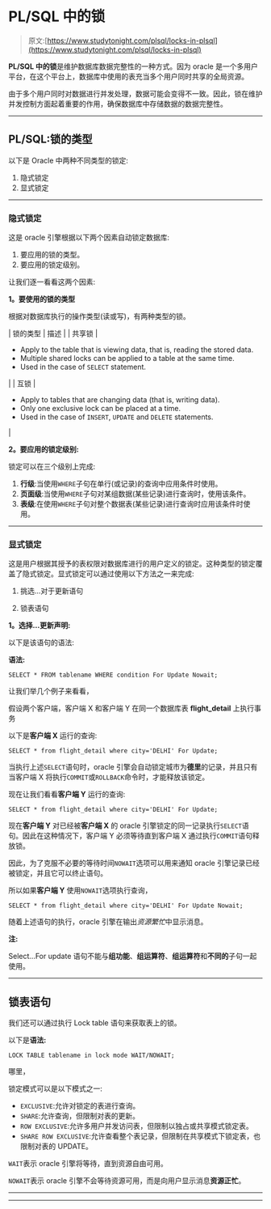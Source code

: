 # PL/SQL 中的锁

> 原文:[https://www.studytonight.com/plsql/locks-in-plsql](https://www.studytonight.com/plsql/locks-in-plsql)

**PL/SQL 中的锁**是维护数据库数据完整性的一种方式。因为 oracle 是一个多用户平台，在这个平台上，数据库中使用的表充当多个用户同时共享的全局资源。

由于多个用户同时对数据进行并发处理，数据可能会变得不一致。因此，锁在维护并发控制方面起着重要的作用，确保数据库中存储数据的数据完整性。

* * *

## PL/SQL:锁的类型

以下是 Oracle 中两种不同类型的锁定:

1.  隐式锁定
2.  显式锁定

* * *

### 隐式锁定

这是 oracle 引擎根据以下两个因素自动锁定数据库:

1.  要应用的锁的类型。
2.  要应用的锁定级别。

让我们逐一看看这两个因素:

**1。要使用的锁的类型**

根据对数据库执行的操作类型(读或写)，有两种类型的锁。

| 锁的类型 | 描述 |
| 共享锁 | 

*   Apply to the table that is viewing data, that is, reading the stored data.
*   Multiple shared locks can be applied to a table at the same time.
*   Used in the case of `SELECT` statement.

 |
| 互锁 | 

*   Apply to tables that are changing data (that is, writing data).
*   Only one exclusive lock can be placed at a time.
*   Used in the case of `INSERT`, `UPDATE` and `DELETE` statements.

 |

**2。要应用的锁定级别:**

锁定可以在三个级别上完成:

1.  **行级**:当使用`WHERE`子句在单行(或记录)的查询中应用条件时使用。
2.  **页面级**:当使用`WHERE`子句对某组数据(某些记录)进行查询时，使用该条件。
3.  **表级**:在使用`WHERE`子句对整个数据表(某些记录)进行查询时应用该条件时使用。

* * *

### 显式锁定

这是用户根据其授予的表权限对数据库进行的用户定义的锁定。这种类型的锁定覆盖了隐式锁定。显式锁定可以通过使用以下方法之一来完成:

1.  挑选...对于更新语句

2.  锁表语句

**1。选择…更新声明:**

以下是该语句的语法:

**语法:**

```
SELECT * FROM tablename WHERE condition For Update Nowait;
```

让我们举几个例子来看看，

假设两个客户端，客户端 X 和客户端 Y 在同一个数据库表 **flight_detail** 上执行事务

以下是**客户端 X** 运行的查询:

```
SELECT * from flight_detail where city='DELHI' For Update;
```

当执行上述`SELECT`语句时，oracle 引擎会自动锁定城市为**德里**的记录，并且只有当客户端 X 将执行`COMMIT`或`ROLLBACK`命令时，才能释放该锁定。

现在让我们看看**客户端 Y** 运行的查询:

```
SELECT * from flight_detail where city='DELHI' For Update;
```

现在**客户端 Y** 对已经被**客户端 X** 的 oracle 引擎锁定的同一记录执行`SELECT`语句。因此在这种情况下，客户端 Y 必须等待直到客户端 X 通过执行`COMMIT`语句释放锁。

因此，为了克服不必要的等待时间`NOWAIT`选项可以用来通知 oracle 引擎记录已经被锁定，并且它可以终止语句。

所以如果**客户端 Y** 使用`NOWAIT`选项执行查询，

```
SELECT * from flight_detail where city='DELHI' For Update Nowait;
```

随着上述语句的执行，oracle 引擎在输出*资源繁忙*中显示消息。

**注:**

Select…For update 语句不能与**组功能**、**组运算符**、**组运算符**和**不同的**子句一起使用。

* * *

## 锁表语句

我们还可以通过执行 Lock table 语句来获取表上的锁。

以下是**语法:**

```
LOCK TABLE tablename in lock mode WAIT/NOWAIT;
```

哪里，

锁定模式可以是以下模式之一:

*   `EXCLUSIVE`:允许对锁定的表进行查询。
*   `SHARE`:允许查询，但限制对表的更新。
*   `ROW EXCLUSIVE`:允许多用户并发访问表，但限制以独占或共享模式锁定表。
*   `SHARE ROW EXCLUSIVE`:允许查看整个表记录，但限制在共享模式下锁定表，也限制对表的 UPDATE。

`WAIT`表示 oracle 引擎将等待，直到资源自由可用。

`NOWAIT`表示 oracle 引擎不会等待资源可用，而是向用户显示消息**资源正忙**。

* * *

* * *
